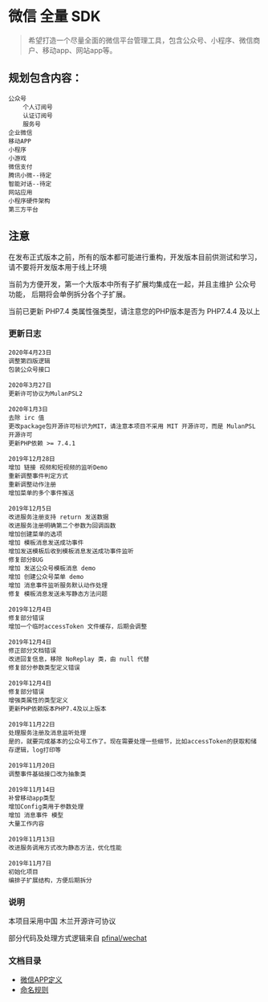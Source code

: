 微信 全量 SDK
===
>希望打造一个尽量全面的微信平台管理工具，包含公众号、小程序、微信商户、移动app、网站app等。

## 规划包含内容：

    公众号
        个人订阅号
        认证订阅号
        服务号
    企业微信
    移动APP
    小程序
    小游戏
    微信支付
    腾讯小微--待定
    智能对话--待定
    网站应用
    小程序硬件架构
    第三方平台

## 注意
在发布正式版本之前，所有的版本都可能进行重构，开发版本目前供测试和学习，请不要将开发版本用于线上环境

当前为方便开发，第一个大版本中所有子扩展均集成在一起，并且主维护 公众号 功能， 后期将会单例拆分各个子扩展。

当前已更新 PHP7.4 类属性强类型，请注意您的PHP版本是否为 PHP7.4.4 及以上


### 更新日志
    
    2020年4月23日
    调整第四版逻辑
    包装公众号接口
    
    2020年3月27日
    更新许可协议为MulanPSL2

    2020年1月3日
    去除 irc 值
    更改package包开源许可标识为MIT，请注意本项目不采用 MIT 开源许可，而是 MulanPSL 开源许可
    更新PHP依赖 >= 7.4.1
    
    2019年12月28日
    增加 链接 视频和短视频的监听Demo
    重新调整事件判定方式
    重新调整动作注册
    增加菜单的多个事件推送
    
    2019年12月5日
    改进服务注册支持 return 发送数据
    改进服务注册明确第二个参数为回调函数
    增加创建菜单的选项
    增加 模板消息发送成功事件
    增加发送模板后收到模板消息发送成功事件监听
    修复部分BUG
    增加 发送公众号模板消息 demo
    增加 创建公众号菜单 demo
    增加 消息事件监听服务默认动作处理
    修复 模板消息发送未写静态方法问题
    
    2019年12月4日
    修复部分错误
    增加一个临时accessToken 文件缓存，后期会调整
    
    2019年12月4日
    修正部分文档错误
    改进回复信息，移除 NoReplay 类，由 null 代替
    修复部分参数类型定义错误

    2019年12月4日
    修复部分错误
    增强类属性的类型定义
    更新PHP依赖版本PHP7.4及以上版本

    2019年11月22日
    处理服务注册及消息监听处理
    是的，就要完成基本的公众号工作了。现在需要处理一些细节，比如accessToken的获取和储存逻辑，log打印等

    2019年11月20日
    调整事件基础接口改为抽象类

    2019年11月14日
    补曾移动app类型
    增加Config类用于参数处理
    增加 消息事件 模型
    大量工作内容
    
    2019年11月13日
    改进服务调用方式改为静态方法，优化性能
    
    2019年11月7日
    初始化项目
    编排子扩展结构，方便后期拆分

### 说明 
本项目采用中国 木兰开源许可协议 

部分代码及处理方式逻辑来自 [pfinal/wechat](https://github.com/pfinal/wechat)


### 文档目录
* [微信APP定义](/doc/AppType.md)
* [命名规则](/doc/NamingRules.md)
